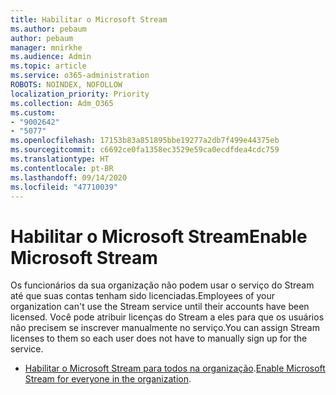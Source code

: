 ```yaml
---
title: Habilitar o Microsoft Stream
ms.author: pebaum
author: pebaum
manager: mnirkhe
ms.audience: Admin
ms.topic: article
ms.service: o365-administration
ROBOTS: NOINDEX, NOFOLLOW
localization_priority: Priority
ms.collection: Adm_O365
ms.custom:
- "9002642"
- "5077"
ms.openlocfilehash: 17153b83a851895bbe19277a2db7f499e44375eb
ms.sourcegitcommit: c6692ce0fa1358ec3529e59ca0ecdfdea4cdc759
ms.translationtype: HT
ms.contentlocale: pt-BR
ms.lasthandoff: 09/14/2020
ms.locfileid: "47710039"
---
```

# <a name="enable-microsoft-stream"></a><span data-ttu-id="019de-102">Habilitar o Microsoft Stream</span><span class="sxs-lookup"><span data-stu-id="019de-102">Enable Microsoft Stream</span></span>

<span data-ttu-id="019de-103">Os funcionários da sua organização não podem usar o serviço do Stream até que suas contas tenham sido licenciadas.</span><span class="sxs-lookup"><span data-stu-id="019de-103">Employees of your organization can't use the Stream service until their accounts have been licensed.</span></span> <span data-ttu-id="019de-104">Você pode atribuir licenças do Stream a eles para que os usuários não precisem se inscrever manualmente no serviço.</span><span class="sxs-lookup"><span data-stu-id="019de-104">You can assign Stream licenses to them so each user does not have to manually sign up for the service.</span></span>

- <span data-ttu-id="019de-105">[Habilitar o Microsoft Stream para todos na organização](https://docs.microsoft.com/stream/assign-user-licenses).</span><span class="sxs-lookup"><span data-stu-id="019de-105">[Enable Microsoft Stream for everyone in the organization](https://docs.microsoft.com/stream/assign-user-licenses).</span></span>
